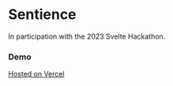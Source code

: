 # Sentience

In participation with the 2023 Svelte Hackathon.

### Demo

[Hosted on Vercel](https://app-cklek.vercel.app/)
